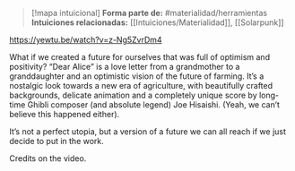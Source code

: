 > [!mapa intuicional]
> **Forma parte de:** #materialidad/herramientas 
> **Intuiciones relacionadas:** [[Intuiciones/Materialidad]], [[Solarpunk]]


https://yewtu.be/watch?v=z-Ng5ZvrDm4


What if we created a future for ourselves that was full of optimism and positivity? “Dear Alice” is a love letter from a grandmother to a granddaughter and an optimistic vision of the future of farming. It’s a nostalgic look towards a new era of agriculture, with beautifully crafted backgrounds, delicate animation and a completely unique score by long-time Ghibli composer (and absolute legend) Joe Hisaishi. (Yeah, we can’t believe this happened either). 

It’s not a perfect utopia, but a version of a future we can all reach if we just decide to put in the work.

Credits on the video.
